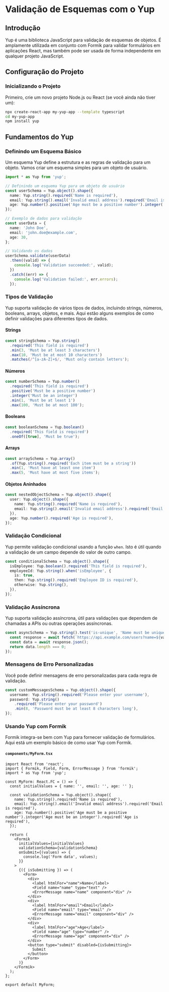 # Validação de Esquemas com o Yup 

## Introdução

Yup é uma biblioteca JavaScript para validação de esquemas de objetos. É amplamente utilizada em conjunto com Formik para validar formulários em aplicações React, mas também pode ser usada de forma independente em qualquer projeto JavaScript.

## Configuração do Projeto

### Inicializando o Projeto

Primeiro, crie um novo projeto Node.js ou React (se você ainda não tiver um):

```bash
npx create-react-app my-yup-app --template typescript
cd my-yup-app
npm install yup
```

## Fundamentos do Yup

### Definindo um Esquema Básico

Um esquema Yup define a estrutura e as regras de validação para um objeto. Vamos criar um esquema simples para um objeto de usuário.

```ts
import * as Yup from 'yup';

// Definindo um esquema Yup para um objeto de usuário
const userSchema = Yup.object().shape({
  name: Yup.string().required('Name is required'),
  email: Yup.string().email('Invalid email address').required('Email is required'),
  age: Yup.number().positive('Age must be a positive number').integer('Age must be an integer').required('Age is required'),
});

// Exemplo de dados para validação
const userData = {
  name: 'John Doe',
  email: 'john.doe@example.com',
  age: 30,
};

// Validando os dados
userSchema.validate(userData)
  .then((valid) => {
    console.log('Validation succeeded:', valid);
  })
  .catch((err) => {
    console.log('Validation failed:', err.errors);
  });
```

### Tipos de Validação

Yup suporta validação de vários tipos de dados, incluindo strings, números, booleans, arrays, objetos, e mais. Aqui estão alguns exemplos de como definir validações para diferentes tipos de dados.

#### Strings

```ts
const stringSchema = Yup.string()
  .required('This field is required')
  .min(3, 'Must be at least 3 characters')
  .max(10, 'Must be at most 10 characters')
  .matches(/^[a-zA-Z]+$/, 'Must only contain letters');
```

#### Números

```ts
const numberSchema = Yup.number()
  .required('This field is required')
  .positive('Must be a positive number')
  .integer('Must be an integer')
  .min(1, 'Must be at least 1')
  .max(100, 'Must be at most 100');
```

#### Booleans

```ts
const booleanSchema = Yup.boolean()
  .required('This field is required')
  .oneOf([true], 'Must be true');
```

#### Arrays

```ts
const arraySchema = Yup.array()
  .of(Yup.string().required('Each item must be a string'))
  .min(1, 'Must have at least one item')
  .max(5, 'Must have at most five items');
```

#### Objetos Aninhados

```ts
const nestedObjectSchema = Yup.object().shape({
  user: Yup.object().shape({
    name: Yup.string().required('Name is required'),
    email: Yup.string().email('Invalid email address').required('Email is required'),
  }),
  age: Yup.number().required('Age is required'),
});
```

### Validação Condicional

Yup permite validação condicional usando a função `when`. Isto é útil quando a validação de um campo depende do valor de outro campo.

```ts
const conditionalSchema = Yup.object().shape({
  isEmployee: Yup.boolean().required('This field is required'),
  employeeId: Yup.string().when('isEmployee', {
    is: true,
    then: Yup.string().required('Employee ID is required'),
    otherwise: Yup.string(),
  }),
});
```

### Validação Assíncrona

Yup suporta validação assíncrona, útil para validações que dependem de chamadas a APIs ou outras operações assíncronas.

```ts
const asyncSchema = Yup.string().test('is-unique', 'Name must be unique', async (value) => {
  const response = await fetch(`https://api.example.com/users?name=${value}`);
  const data = await response.json();
  return data.length === 0;
});
```

### Mensagens de Erro Personalizadas

Você pode definir mensagens de erro personalizadas para cada regra de validação.

```ts
const customMessagesSchema = Yup.object().shape({
  username: Yup.string().required('Please enter your username'),
  password: Yup.string()
    .required('Please enter your password')
    .min(8, 'Password must be at least 8 characters long'),
});
```

### Usando Yup com Formik

Formik integra-se bem com Yup para fornecer validação de formulários. Aqui está um exemplo básico de como usar Yup com Formik.

#### `components/MyForm.tsx`

```tsx
import React from 'react';
import { Formik, Field, Form, ErrorMessage } from 'formik';
import * as Yup from 'yup';

const MyForm: React.FC = () => {
  const initialValues = { name: '', email: '', age: '' };

  const validationSchema = Yup.object().shape({
    name: Yup.string().required('Name is required'),
    email: Yup.string().email('Invalid email address').required('Email is required'),
    age: Yup.number().positive('Age must be a positive number').integer('Age must be an integer').required('Age is required'),
  });

  return (
    <Formik
      initialValues={initialValues}
      validationSchema={validationSchema}
      onSubmit={(values) => {
        console.log('Form data', values);
      }}
    >
      {({ isSubmitting }) => (
        <Form>
          <div>
            <label htmlFor="name">Name</label>
            <Field name="name" type="text" />
            <ErrorMessage name="name" component="div" />
          </div>
          <div>
            <label htmlFor="email">Email</label>
            <Field name="email" type="email" />
            <ErrorMessage name="email" component="div" />
          </div>
          <div>
            <label htmlFor="age">Age</label>
            <Field name="age" type="number" />
            <ErrorMessage name="age" component="div" />
          </div>
          <button type="submit" disabled={isSubmitting}>
            Submit
          </button>
        </Form>
      )}
    </Formik>
  );
};

export default MyForm;
```
